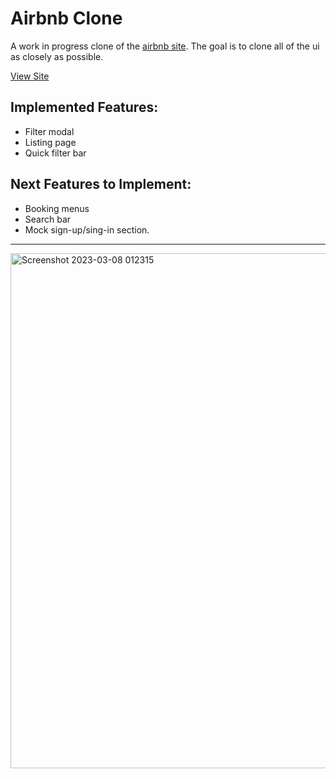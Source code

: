 # Airbnb Clone

A work in progress clone of the [airbnb site](https://www.airbnb.com/). The goal is to clone all of the ui as closely as possible. 

[View Site](https://philip-clark.github.io/airbnb-clone/)

## Implemented Features:
- Filter modal
- Listing page
- Quick filter bar

## Next Features to Implement:
- Booking menus
- Search bar 
- Mock sign-up/sing-in section.


<hr>



<img width="824" alt="Screenshot 2023-03-08 012315" src="https://user-images.githubusercontent.com/56705400/229685432-543f9a1d-5c2f-42c5-82d1-2c34ce0a984f.png">



